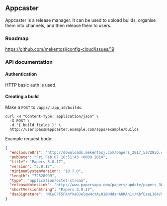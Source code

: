 ## Appcaster

Appcaster is a release manager.  It can be used to upload builds, organise them into channels, and then release them to users.

### Roadmap

<https://github.com/mekentosj/config-cloud/issues/19>

### API documentation

#### Authentication

HTTP basic auth is used.

#### Creating a build

Make a `POST` to `/apps/:app_id/builds`.

```
curl -H "Content-Type: application/json" \
  -X POST \
  -d '{ build fields }' \
  http://user:pass@appcaster.example.com/apps/example/builds
```

Example request body:

```json
{
  "enclosureUrl": "http://downloads.mekentosj.com/papers_3017_5a7295b.dmg",
  "pubDate": "Fri Feb 07 16:51:43 +0000 2014",
  "title": "Papers 3.0.17",
  "version": "3.0.17",
  "minimumSystemVersion": "10.7.0",
  "length": "72528999",
  "type": "application/octet-stream",
  "releaseNotesLink": "http://www.papersapp.com/papers/update/papers_3017.html",
  "shortVersionString": "Papers 3.0.17",
  "dsaSignature": "MCwCFF5FXnYXaOJelqwHcYAL018HHdsnAhRAh1+/KbfEzeL184/X/2WxV7mdXQ=="
}
```
